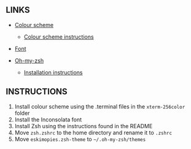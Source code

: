 LINKS
-----
+ [Colour scheme](https://ethanschoonover.com/solarized/)
	+ [Colour scheme instructions](https://github.com/altercation/solarized/tree/master/osx-terminal.app-colors-solarized)

+ [Font](http://www.levien.com/type/myfonts/inconsolata.html)

+ [Oh-my-zsh](https://github.com/robbyrussell/oh-my-zsh)
	+ [Installation instructions](https://github.com/robbyrussell/oh-my-zsh#readme)

INSTRUCTIONS
------------
1. Install colour scheme using the .terminal files in the `xterm-256color` folder
2. Install the Inconsolata font
3. Install Zsh using the instructions found in the README
4. Move `zsh.zshrc` to the home directory and rename it to `.zshrc`
5. Move `eskimopies.zsh-theme` to `~/.oh-my-zsh/themes`
